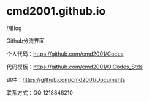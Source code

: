 # cmd2001.github.io
//Blog


Github分流界面

个人代码：https://github.com/cmd2001/Codes

代码模板：https://github.com/cmd2001/OICodes_Stds

课件：https://github.com/cmd2001/Documents

联系方式：QQ 1218848210
